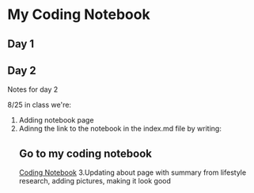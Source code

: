 # My Coding Notebook

## Day 1 


## Day 2
Notes for day 2 

8/25 in class we're:
1. Adding notebook page
2. Adinng the link to the notebook in the index.md file by writing:
   ## Go to my coding notebook
   [Coding Notebook](notebook.md)
3.Updating about page with summary from lifestyle research, adding pictures, making it look good


